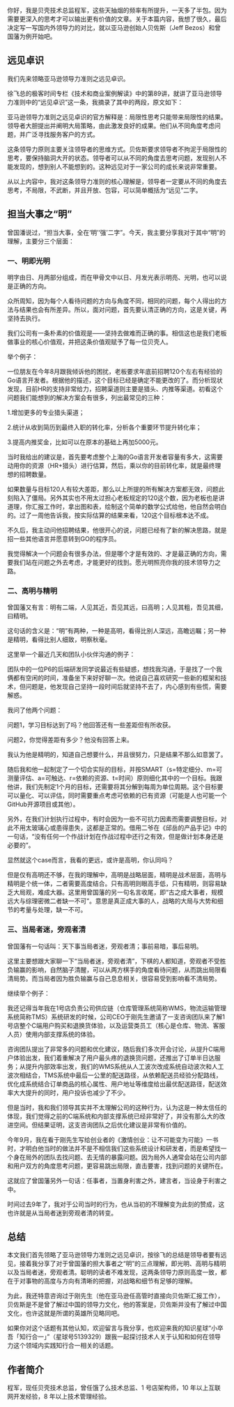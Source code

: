 你好，我是贝壳技术总监程军，这些天抽烟的频率有所提升，一天多了半包。因为需要更深入的思考才可以输出更有价值的文章。关于本篇内容，我想了很久，最后决定写一写国内外领导力的对比，就以亚马逊创始人贝佐斯（Jeff Bezos）和曾国藩为例开始吧。

## 远见卓识

我们先来领略亚马逊领导力准则之远见卓识。

徐飞总的极客时间专栏《技术和商业案例解读》中的第89讲，就讲了亚马逊领导力准则中的“远见卓识”这一条，我摘录了其中的两段，原文如下：

亚马逊领导力准则之远见卓识的官方解释是：局限性思考只能带来局限性的结果。领导者大胆提出并阐明大局策略，由此激发良好的成果。他们从不同角度考虑问题，并广泛寻找服务客户的方式。

这条领导力原则主要关注领导者的思维方式。贝佐斯要求领导者不拘泥于局限性的思考，要保持脑洞大开的状态。领导者可以从不同的角度去思考问题，发现别人不能发现的，想到别人不能想到的。这种远见对于一家公司的成长来说非常重要。

从以上内容中，我对这条领导力准则的核心理解是，领导者一定要从不同的角度去思考，不局限，不武断，并且开放、包容，可以简单概括为“远见”二字。

## 担当大事之“明”

曾国潘说过，“担当大事，全在‘明’‘强’二字”。今天，我主要分享我对于其中“明”的理解，主要分三个层面：

### 一、明即光明

明字由日、月两部分组成，而在甲骨文中以日、月发光表示明亮、光明，也可以说是正确的方向。

众所周知，因为每个人看待问题的方向与角度不同，相同的问题，每个人得出的方法与结果也会有所差异。所以，面对问题，首先要认清正确的方向，这是关键，再坚持去执行。

我们公司有一条朴素的价值观是——坚持去做难而正确的事。相信这也是我们老板做事业的核心价值观，并把这条价值观赋予了每一位贝壳人。

举个例子：

一位朋友在今年8月跟我倾诉他的困扰，老板要求年底前招聘120个左右有经验的Go语言开发者。根据他的描述，这个目标已经是确定不能更改的了。而分析现状发现，目前HR的支持非常给力，招聘渠道则主要是猎头、内推等渠道。初看这个问题我们能想到的解决方案会有很多，列出最常见的三种：

1.增加更多的专业猎头渠道；

2.统计从收到简历到最终入职的转化率，分析各个重要环节提升转化率；

3.提高内推奖金，比如可以在原本的基础上再加5000元。

当时我给出的建议是，首先要考虑整个上海的Go语言开发者容量有多大，这需要动用你的资源（HR+猎头）进行估算，然后，乘以你的目前转化率，就是最终理想的招聘数量。

如果数量与目标120人有较大差距，那么以上所提的所有解决方案都无效，问题此刻陷入了僵局。另外其实也不用太过担心老板规定的120这个数，因为老板也是讲道理，你汇报工作时，拿出图和表，绘制这个简单的数学公式给他，他自然会明白的。过了一周他告诉我，按实际估算的结果来看，120这个目标根本达不成。

不久后，我主动问他招聘结果，他很开心的说，问题已经有了新的解决思路，就是招一些其他语言并愿意转到GO的程序员。

我觉得解决一个问题会有很多办法，但是哪个才是有效的、才是最正确的方向，需要我们站在问题之外去考虑，才能更好的找到。愿光明照亮你我的技术领导力之路。

### 二、高明与精明

曾国藩又有言：明有二端，人见其近，吾见其远，曰高明；人见其粗，吾见其细，曰精明。

这句话的含义是：“明”有两种，一种是高明，看得比别人深远，高瞻远瞩；另一种是精明，看得比别人细致，明察秋毫。

这里举一个最近几天和团队小伙伴沟通的例子：

团队中的一位P6的后端研发同学说最近有些疑惑，想找我沟通，于是找了一个我俩都有空闲的时间，准备坐下来好好聊一次。他说自己喜欢研究一些新的框架和技术，但问题是，他发现自己坚持一段时间后就坚持不去了，内心感到有些慌，需要解惑。

我问了他两个问题：

问题1，学习目标达到了吗？他回答还有一些差距但有所收获。

问题2，你觉得差距有多少？他没有回答上来。

我认为他是精明的，知道自己想要什么，并且很努力，只是结果不那么如意罢了。

随后我和他一起制定了一个切合实际的目标，并按SMART（s=特定细分、m=可测量评估、a=可触达、r=依赖的资源、t=时间）原则细化其中的一个目标。我跟他讲，我们先制定1个月的目标，还需要将其分解到每周为单位周期。这个目标要可以量化、可以评估，同时需要重点考虑可依赖的已有资源（可能是人也可能一个GitHub开源项目或其他）。

另外，在我们计划执行过程中，有时会因为一些不可抗力因素而需要调整目标，对此不用太玻璃心或患得患失，这都是正常的。借用二爷在《邱岳的产品手记》中的一句话，“没有任何一个作战计划在作战过程中还行之有效，但是做计划本身还是必要的”。

显然就这个case而言，我看的更远，或许是高明，你认同吗？

但是仅有高明还不够，在我的理解中，高明是战略层面，精明是战术层面，高明与精明是个统一体，二者需要高度结合。只有高明则眼高手低，只有精明，则容易缺乏大局观，难成大器。这里用曾国藩的另一句名言收尾，即“古之成大事者，规模远大与综理密微二者缺一不可”。意思是真正成大事的人，战略的大局与大势和细节的考量与处理，缺一不可。

### 三、当局者迷，旁观者清

曾国藩有一句话叫：天下事当局者迷，旁观者清；事前易暗，事后易明。

这里主要想跟大家聊一下“当局者迷，旁观者清”，下棋的人都知道，旁观者不受胜负输赢的影响，自然脑子清醒，可以从两方棋手的角度看待问题，从而跳出局限看清局势。而当局者因为胜负输赢与自己息息相关，很容易受到影响看不清局势。

继续举个例子：

我还记得当年我在1号店负责公司供应链（仓库管理系统简称WMS，物流运输管理系统简称TMS）系统研发的时候，公司CEO于刚先生邀请了一支咨询团队来了解1号店整个C端用户购买和退换货体验，以及运营类员工（核心是仓库、物流、客服人员）使用内部支撑系统的体验。

咨询团队提出了非常多的问题和优化建议，随后我们多次开会讨论，从提升C端用户体验出发，我们着重解决了用户最头疼的退换货问题，还推出了订单半日达服务；从提升内部效率出发，我们的WMS系统从人工波次改成系统自动波次和人工波次相结合，TMS系统中最后一公里的配送路径，从依赖配送员经验分配路线，优化成系统结合订单商品的核心属性、用户地址等维度给出最优配送路径，配送效率大大提升的同时，用户投诉也减少了不少。

但是当时，我和我们领导其实并不太理解公司的这种行为，认为这是一种太信任的体现，我们觉得之前的C端系统和内部支撑系统已经非常好了，并没有那么大的改进空间。但结果证明，这支咨询团队之后优化建议是非常有价值的。

今年9月，我在看于刚先生写给创业者的《激情创业：让不可能变为可能》一书时，才明白他当时的做法并不是不相信我们这些系统设计和研发者，而是希望找一个身在局外的团队去找问题、去无情的暴露问题。因为局外人通常会站在公司内部和用户双方的角度思考问题，更容易跳出局限，直击要害，找到问题的关键所在。

这就应了曾国藩另外一句话：任事者，当置身利害之外，建言者，当设身于利害之中。

时间过去9年了，我对于公司当时的行为，也从当初的不理解变为此刻的赞成，这也许就是从当局者迷到旁观者清的转变。

## 总结

本文我们首先领略了亚马逊领导力准则之远见卓识，按徐飞的总结是领导者要有远见，接着我分享了对于曾国藩的担大事者之“明”的三点理解，即光明、高明与精明以及当局者迷，旁观者清。聪明的读者不难发现，这两条领导力原则高度一致，都在于对事物的高度与方向有清晰的把握，对战略和细节有足够的理解。

为此，我还特意咨询过于刚先生（他在亚马逊任高管时直接向贝佐斯汇报工作），贝佐斯是不是曾了解过中国的领导力文化，他的答案是，贝佐斯并没有了解过中国文化，也许这就是所谓的英雄所见略同吧。

如果你对这个话题有其他认知，欢迎留言与我分享，也欢迎来我的知识星球“小卒吾「知行合一」”（星球号5139329）跟我一起探讨技术人关于认知和如何在领导力这个领域内实践知行合一相关的话题。

## 作者简介

程军，现任贝壳技术总监，曾任饿了么技术总监、1 号店架构师，10 年以上互联网开发经验，8 年以上技术管理经验。